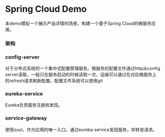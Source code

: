 # Spring Cloud Demo
本demo模拟一个展示产品详情的场景，构建一个基于Spring Cloud的微服务应用。

### 架构





### config-server
对于分布式系统的一个集中式配置管理服务。微服务的配置文件通过http从config server读取，一般只在服务启动的时候读取一次，运维可以通过在对应微服务上的refresh请求刷新配置。配置文件系统可以使用git

### eureka-service
Eureka负责服务注册和发现。

### service-gateway
使用zuul，作为应用的唯一入口。通过eureka-service发现服务，并转发请求。

